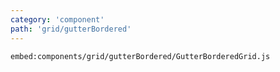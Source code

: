 ```yaml
---
category: 'component'
path: 'grid/gutterBordered'
---
```


`embed:components/grid/gutterBordered/GutterBorderedGrid.js`
